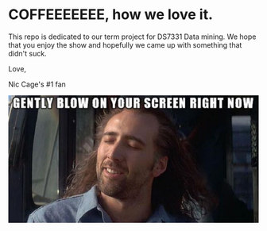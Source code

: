 # COFFEEEEEEE, how we love it.

This repo is dedicated to our term project for  DS7331 Data mining.  We hope that you enjoy the show and hopefully we came up with something that didn't suck.  

Love, 

Nic Cage's #1 fan



![DataScienceProfile](https://github.com/Landcruiser87/Cadc_7331_Project/blob/master/data/niccage.jpg? "Science!")
